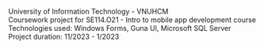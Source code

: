 University of Information Technology - VNUHCM <br />
Coursework project for SE114.O21 - Intro to mobile app development course <br />
Technologies used: Windows Forms, Guna UI, Microsoft SQL Server <br />
Project duration: 11/2023 - 1/2023
